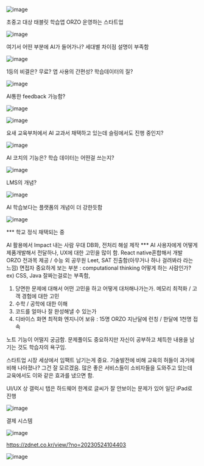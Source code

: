 ![image](https://github.com/user-attachments/assets/ceb63d4b-3666-4db0-8b81-3dcc4d548ad6)

초중고 대상 태블릿 학습앱 ORZO 운영하는 스타트업

![image](https://github.com/user-attachments/assets/3ede50ac-c97a-433d-9acc-962bd72d0237)

여기서 어떤 부분에 AI가 들어가나?
세대별 차이점 설명이 부족함

![image](https://github.com/user-attachments/assets/5c6b48cd-5820-4867-83b2-976dea3dfbf5)

1등의 비결은? 무료? 앱 사용의 간편성? 학습데이터의 질?

![image](https://github.com/user-attachments/assets/feb2322d-e7f0-476a-b56b-236758b081f0)

AI통한 feedback 가능함?

![image](https://github.com/user-attachments/assets/bfbce387-81de-4d1c-ac39-76d3dcec0fa7)

![image](https://github.com/user-attachments/assets/3792917f-bb5b-4f47-a3d5-5352ff026684)

요새 교육부처에서 AI 교과서 채택하고 있는데 슬링에서도 진행 중인지?

![image](https://github.com/user-attachments/assets/f4e0bf9d-1982-4dc0-995b-41609decc32f)

AI 코치의 기능은? 
학습 데이터는 어떤걸 쓰는지?

![image](https://github.com/user-attachments/assets/daef44c8-47df-4e74-9aea-31dfd9ade999)

LMS의 개념?

![image](https://github.com/user-attachments/assets/d49ebcff-62bf-4c8e-a405-db07646aaa89)

AI 학습보다는 플랫폼의 개념이 더 강한듯함

![image](https://github.com/user-attachments/assets/679b1faf-5536-4d57-af65-0b37ce9d94eb)

*** 학교 정식 채택되는 중

AI 활용에서 Impact 내는 사람 우대
DB화, 전처리 해설 제작
*** AI 사용자에게 어떻게 제품개발해서 전달하나, UX에 대한 고민을 많이 함.
React native혼합해서 개발
ORZO 전과목 제공 / 수능 외 공무원 Leet, SAT 진출함(아무거나 하나 걸려봐라 라는 느낌)
면접자 중요하게 보는 부분 : computational thinking 어떻게 하는 사람인가? ex) CSS, Java 잘짜는걸로는 부족함,
1. 당면한 문제에 대해서 어떤 고민을 하고 어떻게 대처해나가는가. 메모리 최적화 / 고객 경험에 대한 고민
2. 수학 / 공학에 대한 이해
3. 코드를 얼마나 잘 완성해낼 수 있는가
4. 디바이스 화면 최적화
엔지니어 보유 : 15명
ORZO 지난달에 런칭 / 한달에 1천명 접속

노트 기능이 어떨지 궁금함. 문제풀이도 중요하지만 자신이 공부하고 체득한 내용을 남기는 것도 학습자의 욕구임.

스타트업 시장 세상에서 임팩트 남기는게 중요.
기술발전에 비해 교육의 허들이 과거에 비해 나아졌나? 그건 잘 모르겠음.
많은 좋은 서비스들이 소비자들을 도와주고 있는데
교육에서도 이와 같은 효과를 냈으면 함.

UI/UX 상 갤럭시 탭은 하드웨어 한계로 글씨가 잘 안보이는 문제가 있어 일단 iPad로 진행

![image](https://github.com/user-attachments/assets/8a891c1c-aa1b-41f0-b1c9-c2e17ed8a2a9)

결제 시스템

![image](https://github.com/user-attachments/assets/97ed549b-ecba-4a76-a857-1ad0351ae1aa)

https://zdnet.co.kr/view/?no=20230524104403

![image](https://github.com/user-attachments/assets/6363fdcc-de15-481b-8f83-4ee196aa3f97)

